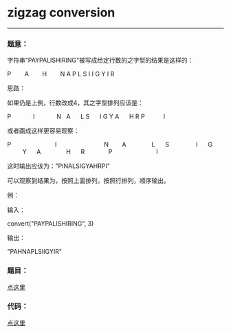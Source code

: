 #	zigzag conversion
---

### 题意：
字符串"PAYPALISHIRING"被写成给定行数的之字型的结果是这样的：
<tr>
<td>P&nbsp;&nbsp;</td>
<td>&nbsp;&nbsp;&nbsp;&nbsp;</td>
<td>A&nbsp;&nbsp;</td>
<td>&nbsp;&nbsp;&nbsp;&nbsp;</td>
<td>H&nbsp;&nbsp;</td>
<td>&nbsp;&nbsp;&nbsp;&nbsp;</td>
<td>N</td>
</tr>
<tr>
<td>A</td>
<td>P</td>
<td>L</td>
<td>S</td>
<td>I</td>
<td>I</td>
<td>G</td>
</tr>
<tr>
<td>Y</td>
<td></td>
<td>I</td>
<td></td>
<td>R</td>
</tr>

思路：

如果仍是上例，行数改成4，其之字型排列应该是：
<tr>
<td>P&nbsp;&nbsp;</td>
<td>&nbsp;&nbsp;&nbsp;&nbsp;</td>
<td>&nbsp;&nbsp;&nbsp;&nbsp;</td>
<td>I&nbsp;&nbsp;</td>
<td>&nbsp;&nbsp;&nbsp;&nbsp;</td>
<td>&nbsp;&nbsp;&nbsp;&nbsp;</td>
<td>N&nbsp;&nbsp;</td>
</tr>
<tr>
<td>A</td>
<td>&nbsp;&nbsp;&nbsp;&nbsp;</td>
<td>L</td>
<td>S</td>
<td>&nbsp;&nbsp;&nbsp;&nbsp;</td>
<td>I</td>
<td>G</td>
</tr>
<tr>
<td>Y</td>
<td>A</td>
<td>&nbsp;&nbsp;&nbsp;&nbsp;</td>
<td>H</td>
<td>R</td>
</tr>
<tr>
<td>P</td>
<td>&nbsp;&nbsp;&nbsp;&nbsp;</td>
<td>&nbsp;&nbsp;&nbsp;&nbsp;</td>
<td>I</td>
</tr>

或者画成这样更容易观察：

<tr>
<td>P&nbsp;&nbsp;</td>
<td>&nbsp;&nbsp;&nbsp;&nbsp;</td>
<td>&nbsp;&nbsp;&nbsp;&nbsp;</td>
<td>&nbsp;&nbsp;&nbsp;&nbsp;</td><td>&nbsp;&nbsp;&nbsp;&nbsp;</td><td>&nbsp;&nbsp;&nbsp;&nbsp;</td>
<td>I&nbsp;&nbsp;</td>
<td>&nbsp;&nbsp;&nbsp;&nbsp;</td>
<td>&nbsp;&nbsp;&nbsp;&nbsp;</td>
<td>&nbsp;&nbsp;&nbsp;&nbsp;</td>
<td>&nbsp;&nbsp;&nbsp;&nbsp;</td>
<td>&nbsp;&nbsp;&nbsp;&nbsp;</td>
<td>N&nbsp;&nbsp;</td>
</tr>
<tr>
<td>&nbsp;&nbsp;&nbsp;&nbsp;</td>
<td>A</td>
<td>&nbsp;&nbsp;&nbsp;&nbsp;</td>
<td>&nbsp;&nbsp;&nbsp;&nbsp;</td><td>&nbsp;&nbsp;&nbsp;&nbsp;</td>
<td>L</td>
<td>&nbsp;&nbsp;&nbsp;&nbsp;</td>
<td>S</td>
<td>&nbsp;&nbsp;&nbsp;&nbsp;</td>
<td>&nbsp;&nbsp;&nbsp;&nbsp;</td>
<td>&nbsp;&nbsp;&nbsp;&nbsp;</td>
<td>I</td>
<td>&nbsp;&nbsp;&nbsp;&nbsp;</td>
<td>G</td>
</tr>
<tr>
<td>&nbsp;&nbsp;&nbsp;&nbsp;</td><td>&nbsp;&nbsp;&nbsp;&nbsp;</td>
<td>Y</td>
<td>&nbsp;&nbsp;&nbsp;&nbsp;</td>
<td>A</td>
<td>&nbsp;&nbsp;&nbsp;&nbsp;</td>
<td>&nbsp;&nbsp;&nbsp;&nbsp;</td><td>&nbsp;&nbsp;&nbsp;&nbsp;</td>
<td>H</td>
<td>&nbsp;&nbsp;&nbsp;&nbsp;</td>
<td>R</td>
</tr>
<tr>
<td>&nbsp;&nbsp;&nbsp;&nbsp;</td><td>&nbsp;&nbsp;&nbsp;&nbsp;</td><td>&nbsp;&nbsp;&nbsp;&nbsp;</td>
<td>P</td>
<td>&nbsp;&nbsp;&nbsp;&nbsp;</td>
<td>&nbsp;&nbsp;&nbsp;&nbsp;</td>
<td>&nbsp;&nbsp;&nbsp;&nbsp;</td>
<td>&nbsp;&nbsp;&nbsp;&nbsp;</td>
<td>&nbsp;&nbsp;&nbsp;&nbsp;</td>
<td>I</td>
</tr>

这时输出应该为："PINALSIGYAHRPI"

可以观察到结果为，按照上面排列，按照行排列，顺序输出。

例：

输入：

convert("PAYPALISHIRING", 3) 

输出：

"PAHNAPLSIIGYIR"

### 题目：
<a href="https://oj.leetcode.com/problems/zigzag-conversion/" target="_blank">点这里</a>

### 代码：
<a href="./zigzag_conversion.cpp">点这里</a>
